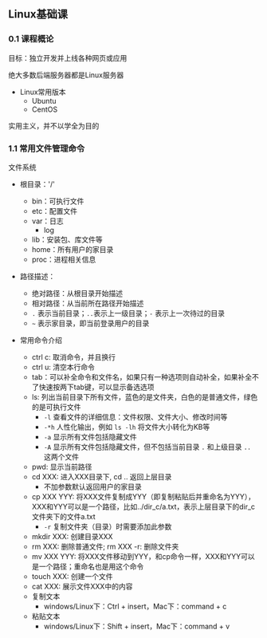 ## Linux基础课

### 0.1 课程概论

目标：独立开发并上线各种网页或应用

绝大多数后端服务器都是Linux服务器

- Linux常用版本
  - Ubuntu
  - CentOS

实用主义，并不以学全为目的

### 1.1 常用文件管理命令

文件系统

- 根目录：'/'
  - bin：可执行文件
  - etc：配置文件
  - var：日志
    - log
  - lib：安装包、库文件等
  - home：所有用户的家目录
  - proc：进程相关信息

- 路径描述：
  - 绝对路径：从根目录开始描述
  - 相对路径：从当前所在路径开始描述
  - `.` 表示当前目录；`..`表示上一级目录；`-` 表示上一次待过的目录
  - `~` 表示家目录，即当前登录用户的目录

- 常用命令介绍
  - ctrl c: 取消命令，并且换行
  - ctrl u: 清空本行命令
  - tab：可以补全命令和文件名，如果只有一种选项则自动补全，如果补全不了快速按两下tab键，可以显示备选选项
  - ls: 列出当前目录下所有文件，蓝色的是文件夹，白色的是普通文件，绿色的是可执行文件
    - `-l` 查看文件的详细信息：文件权限、文件大小、修改时间等
    - `-*h` 人性化输出，例如 `ls -lh` 将文件大小转化为KB等
    - `-a` 显示所有文件包括隐藏文件
    - `-A` 显示所有文件包括隐藏文件，但不包括当前目录 `.` 和上级目录 `..` 这两个文件
  - pwd: 显示当前路径
  - cd XXX: 进入XXX目录下, cd .. 返回上层目录
    - 不加参数默认返回用户的家目录
  - cp XXX YYY: 将XXX文件复制成YYY（即复制粘贴后并重命名为YYY），XXX和YYY可以是一个路径，比如../dir_c/a.txt，表示上层目录下的dir_c文件夹下的文件a.txt
    - `-r` 复制文件夹（目录）时需要添加此参数
  - mkdir XXX: 创建目录XXX
  - rm XXX: 删除普通文件;  rm XXX -r: 删除文件夹
  - mv XXX YYY: 将XXX文件移动到YYY，和cp命令一样，XXX和YYY可以是一个路径；重命名也是用这个命令
  - touch XXX: 创建一个文件
  - cat XXX: 展示文件XXX中的内容
  - 复制文本
    - windows/Linux下：Ctrl + insert，Mac下：command + c
  - 粘贴文本
    - windows/Linux下：Shift + insert，Mac下：command + v